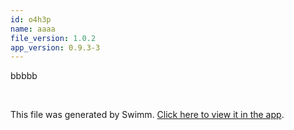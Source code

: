 ```yaml
---
id: o4h3p
name: aaaa
file_version: 1.0.2
app_version: 0.9.3-3
---
```


bbbbb

<br/>

This file was generated by Swimm. [Click here to view it in the app](http://localhost:5000/repos/Z2l0aHViJTNBJTNBdDElM0ElM0FlcmFuLXN3aW1t/docs/o4h3p).